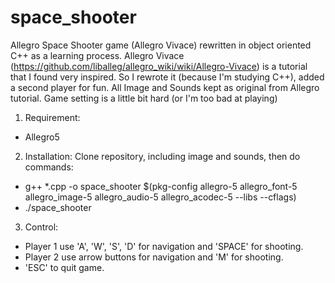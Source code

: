 # space_shooter
Allegro Space Shooter game (Allegro Vivace) rewritten in object oriented C++ as a learning process.
Allegro Vivace (https://github.com/liballeg/allegro_wiki/wiki/Allegro-Vivace) is a tutorial that I found very inspired. So I rewrote it (because I'm studying C++), added a second player for fun.
All Image and Sounds kept as original from Allegro tutorial. Game setting is a little bit hard (or I'm too bad at playing)

1. Requirement:
- Allegro5

2. Installation: Clone repository, including image and sounds, then do commands:
- g++ *.cpp -o space_shooter $(pkg-config allegro-5 allegro_font-5 allegro_image-5 allegro_audio-5 allegro_acodec-5 --libs --cflags)
- ./space_shooter


3. Control: 
- Player 1 use 'A', 'W', 'S', 'D' for navigation and 'SPACE' for shooting.
- Player 2 use arrow buttons for navigation and 'M' for shooting.
- 'ESC' to quit game.
